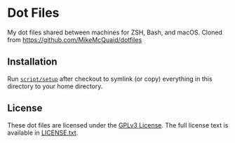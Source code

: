 # Dot Files

My dot files shared between machines for ZSH, Bash, and macOS.
Cloned from https://github.com/MikeMcQuaid/dotfiles

## Installation

Run [`script/setup`](https://github.com/mehdiamrane/dotfiles/blob/master/script/setup)
after checkout to symlink (or copy) everything in this directory to your home directory.

## License

These dot files are licensed under the [GPLv3 License](https://en.wikipedia.org/wiki/GNU_General_Public_License).
The full license text is available in [LICENSE.txt](https://github.com/mehdiamrane/dotfiles/blob/master/LICENSE.txt).
